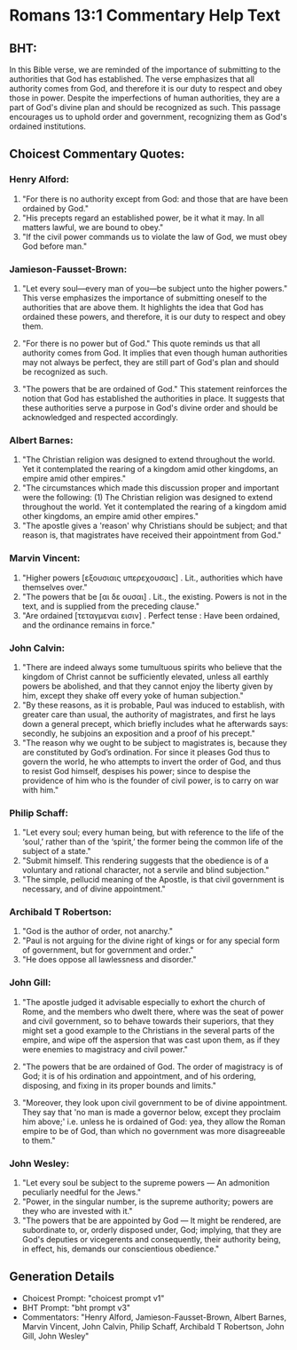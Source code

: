 # Romans 13:1 Commentary Help Text

## BHT:
In this Bible verse, we are reminded of the importance of submitting to the authorities that God has established. The verse emphasizes that all authority comes from God, and therefore it is our duty to respect and obey those in power. Despite the imperfections of human authorities, they are a part of God's divine plan and should be recognized as such. This passage encourages us to uphold order and government, recognizing them as God's ordained institutions.

## Choicest Commentary Quotes:
### Henry Alford:
1. "For there is no authority except from God: and those that are have been ordained by God." 
2. "His precepts regard an established power, be it what it may. In all matters lawful, we are bound to obey." 
3. "If the civil power commands us to violate the law of God, we must obey God before man."

### Jamieson-Fausset-Brown:
1. "Let every soul—every man of you—be subject unto the higher powers." This verse emphasizes the importance of submitting oneself to the authorities that are above them. It highlights the idea that God has ordained these powers, and therefore, it is our duty to respect and obey them.

2. "For there is no power but of God." This quote reminds us that all authority comes from God. It implies that even though human authorities may not always be perfect, they are still part of God's plan and should be recognized as such.

3. "The powers that be are ordained of God." This statement reinforces the notion that God has established the authorities in place. It suggests that these authorities serve a purpose in God's divine order and should be acknowledged and respected accordingly.

### Albert Barnes:
1. "The Christian religion was designed to extend throughout the world. Yet it contemplated the rearing of a kingdom amid other kingdoms, an empire amid other empires."
2. "The circumstances which made this discussion proper and important were the following: (1) The Christian religion was designed to extend throughout the world. Yet it contemplated the rearing of a kingdom amid other kingdoms, an empire amid other empires."
3. "The apostle gives a 'reason' why Christians should be subject; and that reason is, that magistrates have received their appointment from God."

### Marvin Vincent:
1. "Higher powers [εξουσιαις υπερεχουσαις] . Lit., authorities which have themselves over." 
2. "The powers that be [αι δε ουσαι] . Lit., the existing. Powers is not in the text, and is supplied from the preceding clause." 
3. "Are ordained [τεταγμεναι εισιν] . Perfect tense : Have been ordained, and the ordinance remains in force."

### John Calvin:
1. "There are indeed always some tumultuous spirits who believe that the kingdom of Christ cannot be sufficiently elevated, unless all earthly powers be abolished, and that they cannot enjoy the liberty given by him, except they shake off every yoke of human subjection."
2. "By these reasons, as it is probable, Paul was induced to establish, with greater care than usual, the authority of magistrates, and first he lays down a general precept, which briefly includes what he afterwards says: secondly, he subjoins an exposition and a proof of his precept."
3. "The reason why we ought to be subject to magistrates is, because they are constituted by God’s ordination. For since it pleases God thus to govern the world, he who attempts to invert the order of God, and thus to resist God himself, despises his power; since to despise the providence of him who is the founder of civil power, is to carry on war with him."

### Philip Schaff:
1. "Let every soul; every human being, but with reference to the life of the ‘soul,’ rather than of the ‘spirit,’ the former being the common life of the subject of a state."
2. "Submit himself. This rendering suggests that the obedience is of a voluntary and rational character, not a servile and blind subjection."
3. "The simple, pellucid meaning of the Apostle, is that civil government is necessary, and of divine appointment."

### Archibald T Robertson:
1. "God is the author of order, not anarchy."
2. "Paul is not arguing for the divine right of kings or for any special form of government, but for government and order."
3. "He does oppose all lawlessness and disorder."

### John Gill:
1. "The apostle judged it advisable especially to exhort the church of Rome, and the members who dwelt there, where was the seat of power and civil government, so to behave towards their superiors, that they might set a good example to the Christians in the several parts of the empire, and wipe off the aspersion that was cast upon them, as if they were enemies to magistracy and civil power."

2. "The powers that be are ordained of God. The order of magistracy is of God; it is of his ordination and appointment, and of his ordering, disposing, and fixing in its proper bounds and limits."

3. "Moreover, they look upon civil government to be of divine appointment. They say that 'no man is made a governor below, except they proclaim him above;' i.e. unless he is ordained of God: yea, they allow the Roman empire to be of God, than which no government was more disagreeable to them."



### John Wesley:
1. "Let every soul be subject to the supreme powers — An admonition peculiarly needful for the Jews."
2. "Power, in the singular number, is the supreme authority; powers are they who are invested with it."
3. "The powers that be are appointed by God — It might be rendered, are subordinate to, or, orderly disposed under, God; implying, that they are God's deputies or vicegerents and consequently, their authority being, in effect, his, demands our conscientious obedience."


## Generation Details
- Choicest Prompt: "choicest prompt v1"
- BHT Prompt: "bht prompt v3"
- Commentators: "Henry Alford, Jamieson-Fausset-Brown, Albert Barnes, Marvin Vincent, John Calvin, Philip Schaff, Archibald T Robertson, John Gill, John Wesley"

